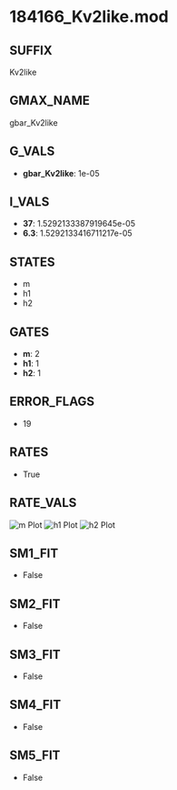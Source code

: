 # 184166_Kv2like.mod

## SUFFIX

Kv2like

## GMAX_NAME

gbar_Kv2like

## G_VALS

- **gbar_Kv2like**: 1e-05

## I_VALS

- **37**: 1.5292133387919645e-05
- **6.3**: 1.5292133416711217e-05

## STATES

- m
- h1
- h2

## GATES

- **m**: 2
- **h1**: 1
- **h2**: 1

## ERROR_FLAGS

- 19

## RATES

- True

## RATE_VALS

![m Plot](/Users/pbozelos/Dropbox/icg-Chai-Panos/supermodels/output_markdown_files/K/184166_Kv2like.mod/images/m.png)
![h1 Plot](/Users/pbozelos/Dropbox/icg-Chai-Panos/supermodels/output_markdown_files/K/184166_Kv2like.mod/images/h1.png)
![h2 Plot](/Users/pbozelos/Dropbox/icg-Chai-Panos/supermodels/output_markdown_files/K/184166_Kv2like.mod/images/h2.png)

## SM1_FIT

- False

## SM2_FIT

- False

## SM3_FIT

- False

## SM4_FIT

- False

## SM5_FIT

- False

